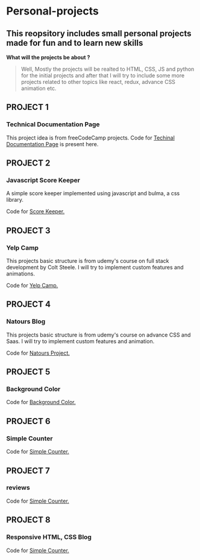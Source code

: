 # Personal-projects

## This reopsitory includes small personal projects made for fun and to learn new skills

**What will the projects be about ?**

> Well, Mostly the projects will be realted to HTML, CSS, JS and python for the initial projects and after that I will try to include some more projects related to other topics like react, redux, advance CSS animation etc.

## PROJECT 1

### Technical Documentation Page

This project idea is from freeCodeCamp projects.
Code for [Techinal Documentation Page](https://github.com/dhruvsharma1999/personal-projects/tree/master/technicalDocumentation) is present here.

## PROJECT 2

### Javascript Score Keeper

A simple score keeper implemented using javascript and bulma, a css library.

Code for [Score Keeper.](https://github.com/dhruvsharma1999/personal-projects/tree/master/scoreChecker)

## PROJECT 3

### Yelp Camp

This projects basic structure is from udemy's course on full stack development by Colt Steele. I will try to implement custom features and animations.

Code for [Yelp Camp.](https://github.com/dhruvsharma1999/personal-projects/tree/master/yelpcamp)

## PROJECT 4

### Natours Blog

This projects basic structure is from udemy's course on advance CSS and Saas. I will try to implement custom features and animation.

Code for [Natours Project.](https://github.com/dhruvsharma1999/personal-projects/tree/master/natoursProject)

## PROJECT 5

### Background Color

Code for [Background Color.](https://github.com/dhruvsharma1999/personal-projects/tree/master/change-background)

## PROJECT 6

### Simple Counter

Code for [Simple Counter.](https://github.com/dhruvsharma1999/personal-projects/tree/master/counter)

## PROJECT 7

### reviews

Code for [Simple Counter.](https://github.com/dhruvsharma1999/personal-projects/tree/master/reviews)

## PROJECT 8

### Responsive HTML, CSS Blog

Code for [Simple Counter.](https://github.com/dhruvsharma1999/personal-projects/tree/master/responsiveWebsiteCss)
